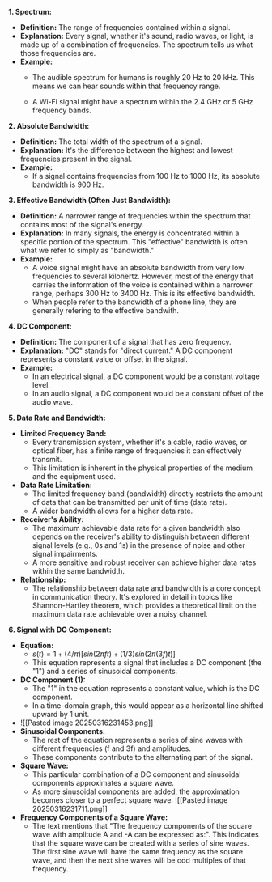**1. Spectrum:**
- **Definition:** The range of frequencies contained within a signal.
- **Explanation:** Every signal, whether it's sound, radio waves, or light, is made up of a combination of frequencies. The spectrum tells us what those frequencies are.  
- **Example:**
    - The audible spectrum for humans is roughly 20 Hz to 20 kHz. This means we can hear sounds within that frequency range.  
        
    - A Wi-Fi signal might have a spectrum within the 2.4 GHz or 5 GHz frequency bands.  

**2. Absolute Bandwidth:**
- **Definition:** The total width of the spectrum of a signal.
- **Explanation:** It's the difference between the highest and lowest frequencies present in the signal.
- **Example:**
    - If a signal contains frequencies from 100 Hz to 1000 Hz, its absolute bandwidth is 900 Hz.

**3. Effective Bandwidth (Often Just Bandwidth):**
- **Definition:** A narrower range of frequencies within the spectrum that contains most of the signal's energy.  
- **Explanation:** In many signals, the energy is concentrated within a specific portion of the spectrum. This "effective" bandwidth is often what we refer to simply as "bandwidth."
- **Example:**
    - A voice signal might have an absolute bandwidth from very low frequencies to several kilohertz. However, most of the energy that carries the information of the voice is contained within a narrower range, perhaps 300 Hz to 3400 Hz. This is its effective bandwidth.  
    - When people refer to the bandwidth of a phone line, they are generally refering to the effective bandwith.
    
**4. DC Component:**
- **Definition:** The component of a signal that has zero frequency.
- **Explanation:** "DC" stands for "direct current." A DC component represents a constant value or offset in the signal.  
- **Example:**
    - In an electrical signal, a DC component would be a constant voltage level.
    - In an audio signal, a DC component would be a constant offset of the audio wave.

**5. Data Rate and Bandwidth:**
- **Limited Frequency Band:**
    - Every transmission system, whether it's a cable, radio waves, or optical fiber, has a finite range of frequencies it can effectively transmit.
    - This limitation is inherent in the physical properties of the medium and the equipment used.
- **Data Rate Limitation:**
    - The limited frequency band (bandwidth) directly restricts the amount of data that can be transmitted per unit of time (data rate).
    - A wider bandwidth allows for a higher data rate.
- **Receiver's Ability:**
    - The maximum achievable data rate for a given bandwidth also depends on the receiver's ability to distinguish between different signal levels (e.g., 0s and 1s) in the presence of noise and other signal impairments.
    - A more sensitive and robust receiver can achieve higher data rates within the same bandwidth.
- **Relationship:**
    - The relationship between data rate and bandwidth is a core concept in communication theory. It's explored in detail in topics like Shannon-Hartley theorem, which provides a theoretical limit on the maximum data rate achievable over a noisy channel.

**6. Signal with DC Component:**
- **Equation:**
    - $s(t) = 1 + (4/π)[sin(2πft) + (1/3)sin(2π(3f)t)]$
    - This equation represents a signal that includes a DC component (the "1") and a series of sinusoidal components.
- **DC Component (1):**
    - The "1" in the equation represents a constant value, which is the DC component.
    - In a time-domain graph, this would appear as a horizontal line shifted upward by 1 unit.
- ![[Pasted image 20250316231453.png]]
- **Sinusoidal Components:**
    - The rest of the equation represents a series of sine waves with different frequencies (f and 3f) and amplitudes.
    - These components contribute to the alternating part of the signal.
- **Square Wave:**
    - This particular combination of a DC component and sinusoidal components approximates a square wave.
    - As more sinusoidal components are added, the approximation becomes closer to a perfect square wave.
	![[Pasted image 20250316231711.png]]
- **Frequency Components of a Square Wave:**
    - The text mentions that "The frequency components of the square wave with amplitude A and -A can be expressed as:". This indicates that the square wave can be created with a series of sine waves. The first sine wave will have the same frequency as the square wave, and then the next sine waves will be odd multiples of that frequency.


